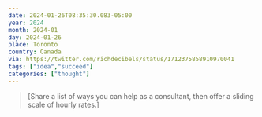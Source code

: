 ```yaml
---
date: 2024-01-26T08:35:30.083-05:00
year: 2024
month: 2024-01
day: 2024-01-26
place: Toronto
country: Canada
via: https://twitter.com/richdecibels/status/1712375858910970041
tags: ["idea","succeed"]
categories: ["thought"]
---
```

> [Share a list of ways you can help as a consultant, then offer a sliding scale of hourly rates.]
